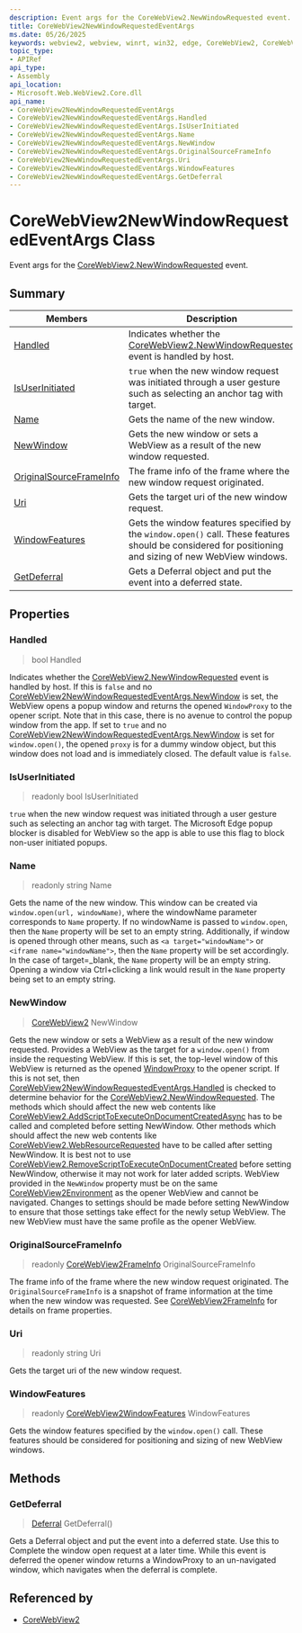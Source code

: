```yaml
---
description: Event args for the CoreWebView2.NewWindowRequested event.
title: CoreWebView2NewWindowRequestedEventArgs
ms.date: 05/26/2025
keywords: webview2, webview, winrt, win32, edge, CoreWebView2, CoreWebView2Controller, browser control, edge html, CoreWebView2NewWindowRequestedEventArgs
topic_type:
- APIRef
api_type:
- Assembly
api_location:
- Microsoft.Web.WebView2.Core.dll
api_name:
- CoreWebView2NewWindowRequestedEventArgs
- CoreWebView2NewWindowRequestedEventArgs.Handled
- CoreWebView2NewWindowRequestedEventArgs.IsUserInitiated
- CoreWebView2NewWindowRequestedEventArgs.Name
- CoreWebView2NewWindowRequestedEventArgs.NewWindow
- CoreWebView2NewWindowRequestedEventArgs.OriginalSourceFrameInfo
- CoreWebView2NewWindowRequestedEventArgs.Uri
- CoreWebView2NewWindowRequestedEventArgs.WindowFeatures
- CoreWebView2NewWindowRequestedEventArgs.GetDeferral
---
```


# CoreWebView2NewWindowRequestedEventArgs Class



Event args for the [CoreWebView2.NewWindowRequested](corewebview2.md#newwindowrequested) event.

## Summary

Members|Description
--|--
[Handled](#handled) | Indicates whether the [CoreWebView2.NewWindowRequested](corewebview2.md#newwindowrequested) event is handled by host.
[IsUserInitiated](#isuserinitiated) | `true` when the new window request was initiated through a user gesture such as selecting an anchor tag with target.
[Name](#name) | Gets the name of the new window.
[NewWindow](#newwindow) | Gets the new window or sets a WebView as a result of the new window requested.
[OriginalSourceFrameInfo](#originalsourceframeinfo) | The frame info of the frame where the new window request originated.
[Uri](#uri) | Gets the target uri of the new window request.
[WindowFeatures](#windowfeatures) | Gets the window features specified by the `window.open()` call. These features should be considered for positioning and sizing of new WebView windows.
[GetDeferral](#getdeferral) | Gets a Deferral object and put the event into a deferred state.

## Properties

### Handled

>  bool Handled

Indicates whether the [CoreWebView2.NewWindowRequested](corewebview2.md#newwindowrequested) event is handled by host.
If this is `false` and no [CoreWebView2NewWindowRequestedEventArgs.NewWindow](corewebview2newwindowrequestedeventargs.md#newwindow) is set, the WebView opens a popup window and returns the opened `WindowProxy` to the opener script. Note that in this case, there is no avenue to control the popup window from the app. If set to `true` and no [CoreWebView2NewWindowRequestedEventArgs.NewWindow](corewebview2newwindowrequestedeventargs.md#newwindow) is set for `window.open()`, the opened `proxy` is for a dummy window object, but this window does not load and is immediately closed. The default value is `false`.

### IsUserInitiated

> readonly  bool IsUserInitiated

`true` when the new window request was initiated through a user gesture such as selecting an anchor tag with target.
The Microsoft Edge popup blocker is disabled for WebView so the app is able to use this flag to block non-user initiated popups.

### Name

> readonly  string Name

Gets the name of the new window.
This window can be created via `window.open(url, windowName)`, where the windowName parameter corresponds to `Name` property.
If no windowName is passed to `window.open`, then the `Name` property will be set to an empty string. Additionally, if window is opened through other means, such as `<a target="windowName">` or `<iframe name="windowName">`, then the `Name` property will be set accordingly. In the case of target=_blank, the `Name` property will be an empty string.
Opening a window via Ctrl+clicking a link would result in the `Name` property being set to an empty string.

### NewWindow

>  [CoreWebView2](corewebview2.md) NewWindow

Gets the new window or sets a WebView as a result of the new window requested.
Provides a WebView as the target for a `window.open()` from inside the requesting WebView. If this is set, the top-level window of this WebView is returned as the opened [WindowProxy](https://developer.mozilla.org/docs/glossary/windowproxy) to the opener script. If this is not set, then [CoreWebView2NewWindowRequestedEventArgs.Handled](corewebview2newwindowrequestedeventargs.md#handled) is checked to determine behavior for the [CoreWebView2.NewWindowRequested](corewebview2.md#newwindowrequested).
The methods which should affect the new web contents like [CoreWebView2.AddScriptToExecuteOnDocumentCreatedAsync](corewebview2.md#addscripttoexecuteondocumentcreatedasync) has to be called and completed before setting NewWindow. Other methods which should affect the new web contents like [CoreWebView2.WebResourceRequested](corewebview2.md#webresourcerequested) have to be called after setting NewWindow. It is best not to use [CoreWebView2.RemoveScriptToExecuteOnDocumentCreated](corewebview2.md#removescripttoexecuteondocumentcreated) before setting NewWindow, otherwise it may not work for later added scripts.
WebView provided in the `NewWindow` property must be on the same [CoreWebView2Environment](corewebview2environment.md) as the opener WebView and cannot be navigated. Changes to settings should be made before setting NewWindow to ensure that those settings take effect for the newly setup WebView. The new WebView must have the same profile as the opener WebView.

### OriginalSourceFrameInfo

> readonly  [CoreWebView2FrameInfo](corewebview2frameinfo.md) OriginalSourceFrameInfo

The frame info of the frame where the new window request originated.
The `OriginalSourceFrameInfo` is a snapshot of frame information at the time when the new window was requested. See [CoreWebView2FrameInfo](corewebview2frameinfo.md) for details on frame properties.

### Uri

> readonly  string Uri

Gets the target uri of the new window request.

### WindowFeatures

> readonly  [CoreWebView2WindowFeatures](corewebview2windowfeatures.md) WindowFeatures

Gets the window features specified by the `window.open()` call. These features should be considered for positioning and sizing of new WebView windows.



## Methods

### GetDeferral

> [Deferral](/uwp/api/Windows.Foundation.Deferral) GetDeferral()

Gets a Deferral object and put the event into a deferred state.
Use this to Complete the window open request at a later time. While this event is deferred the opener window returns a WindowProxy to an un-navigated window, which navigates when the deferral is complete.






## Referenced by

- [CoreWebView2](corewebview2.md)
